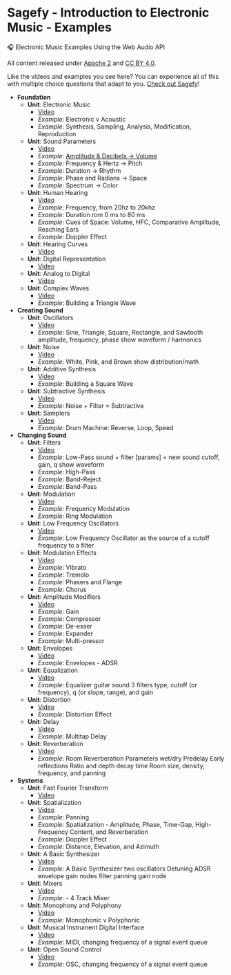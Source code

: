 # Sagefy - Introduction to Electronic Music - Examples
🎧 Electronic Music Examples Using the Web Audio API

All content released under [Apache 2](http://www.apache.org/licenses/LICENSE-2.0) and [CC BY 4.0](https://creativecommons.org/licenses/by/4.0/).

Like the videos and examples you see here?
You can experience all of this with multiple choice questions that adapt to you. [Check out Sagefy](https://sagefy.org/subjects/JAFGYFWhILcsiByyH2O9frcU/landing)!

- **Foundation**
  - **Unit**: Electronic Music
    - [Video](https://youtu.be/VSwjp7Zt1GY)
    - _Example_: Electronic v Acoustic
    - _Example_: Synthesis, Sampling, Analysis, Modification, Reproduction
  - **Unit**: Sound Parameters
    - [Video](https://youtu.be/9nlWEA-DAGU)
    - _Example_: [Amplitude & Decibels -> Volume](http://em.sagefy.org/examples/amplitude-and-volume)
    - _Example_: Frequency & Hertz -> Pitch
    - _Example_: Duration -> Rhythm
    - _Example_: Phase and Radians -> Space
    - _Example_: Spectrum -> Color
  - **Unit**: Human Hearing
    - [Video](https://youtu.be/3K7fYHczldY)
    - _Example_: Frequency, from 20hz to 20khz
    - _Example_: Duration rom 0 ms to 80 ms
    - _Example_: Cues of Space: Volume, HFC, Comparative Amplitude, Reaching Ears
    - _Example_: Doppler Effect
  - **Unit**: Hearing Curves
    - [Video](https://youtu.be/N8TDZWYr6xo)
  - **Unit**: Digital Representation
    - [Video](https://youtu.be/bhCRqfdI_dI)
  - **Unit**: Analog to Digital
    - [Video](https://youtu.be/kVwK-u82n6g)
  - **Unit**: Complex Waves
    - [Video](https://youtu.be/qAojF80nwsM)
    - _Example_: Building a Triangle Wave
- **Creating Sound**
  - **Unit**: Oscillators
    - [Video](https://youtu.be/XVSTrQktys8)
    - _Example_: Sine, Triangle, Square, Rectangle, and Sawtooth
      amplitude, frequency, phase
      show waveform / harmonics
  - **Unit**: Noise
    - [Video](https://youtu.be/1Ru0I4epGA0)
    - _Example_: White, Pink, and Brown
      show distribution/math
  - **Unit**: Additive Synthesis
    - [Video](https://youtu.be/TBt4YUP-UN0)
    - _Example_: Building a Square Wave
  - **Unit**: Subtractive Synthesis
    - [Video](https://youtu.be/lJaOJxP4hUg)
    - _Example_: Noise + Filter = Subtractive
  - **Unit**: Samplers
    - [Video](https://youtu.be/apT5oXr9sPg)
    - _Example_: Drum Machine: Reverse, Loop, Speed
- **Changing Sound**
  - **Unit**: Filters
    - [Video](https://youtu.be/icRtqXy7UQk)
    - _Example_: Low-Pass
      sound + filter [params] = new sound
      cutoff, gain, q
      show waveform
    - _Example_: High-Pass
    - _Example_: Band-Reject
    - _Example_: Band-Pass
  - **Unit**: Modulation
    - [Video](https://youtu.be/Pfbvj8tzc8M)
    - _Example_: Frequency Modulation
    - _Example_: Ring Modulation
  - **Unit**: Low Frequency Oscillators
    - [Video](https://youtu.be/SLmtt33huVo)
    - _Example_: Low Frequency Oscillator
      as the source of a cutoff frequency to a filter
  - **Unit**: Modulation Effects
    - [Video](https://youtu.be/ExFlL97cwPY)
    - _Example_: Vibrato
    - _Example_: Tremolo
    - _Example_: Phasers and Flange
    - _Example_: Chorus
  - **Unit**: Amplitude Modifiers
    - [Video](https://youtu.be/EosXTzzVM7c)
    - _Example_: Gain
    - _Example_: Compressor
    - _Example_: De-esser
    - _Example_: Expander
    - _Example_: Multi-pressor
  - **Unit**: Envelopes
    - [Video](https://youtu.be/WMZJmjfMAX4)
    - _Example_: Envelopes - ADSR
  - **Unit**: Equalization
    - [Video](https://youtu.be/LYv_oVJ4vnI)
    - _Example_: Equalizer
      guitar sound
      3 filters
      type, cutoff (or frequency), q (or slope, range), and gain
  - **Unit**: Distortion
    - [Video](https://youtu.be/smylrBjP8s0)
    - _Example_: Distortion Effect
  - **Unit**: Delay
    - [Video](https://youtu.be/3zM7GleGlKw)
    - _Example_: Multitap Delay
  - **Unit**: Reverberation
    - [Video](https://youtu.be/wAgrMN5WtZ4)
    - _Example_: Room Reverberation Parameters
      wet/dry
      Predelay
      Early reflections
      Ratio and depth
      decay time
      Room size, density, frequency, and panning
- **Systems**
  - **Unit**: Fast Fourier Transform
    - [Video](https://youtu.be/K8XAKz68kH4)
  - **Unit**: Spatialization
    - [Video](https://youtu.be/czrUV712htI)
    - _Example_: Panning
    - _Example_: Spatialization - Amplitude, Phase, Time-Gap, High-Frequency Content, and Reverberation
    - _Example_: Doppler Effect
    - _Example_: Distance, Elevation, and Azimuth
  - **Unit**: A Basic Synthesizer
    - [Video](https://youtu.be/Uq-oyrjtGcs)
    - _Example_: A Basic Synthesizer
      two oscillators
      Detuning
      ADSR envelope
      gain nodes
      filter
      panning
      gain node
  - **Unit**: Mixers
    - [Video](https://youtu.be/j1iweMiYegQ)
    - _Example_: - 4 Track Mixer
  - **Unit**: Monophony and Polyphony
    - [Video](https://youtu.be/ZFOnYaG3TGs)
    - _Example_: Monophonic v Polyphonic
  - **Unit**: Musical Instrument Digital Interface
    - [Video](https://youtu.be/DnDjkPVUlos)
    - _Example_: MIDI, changing frequency of a signal event queue
  - **Unit**: Open Sound Control
    - [Video](https://youtu.be/iB2N585gEKg)
    - _Example_: OSC, changing frequency of a signal event queue
